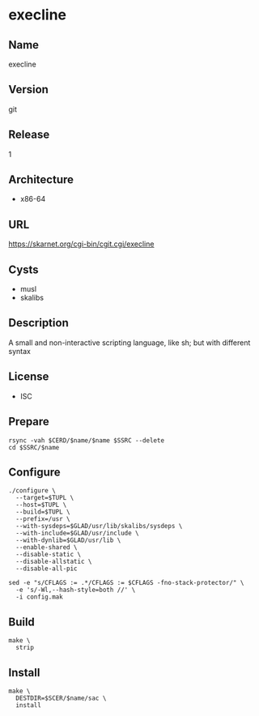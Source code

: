# execline

## Name
execline

## Version
git

## Release
1

## Architecture
* x86-64

## URL
https://skarnet.org/cgi-bin/cgit.cgi/execline

## Cysts
* musl
* skalibs

## Description
A small and non-interactive scripting language, like sh; but with different syntax

## License
* ISC

## Prepare
```shell
rsync -vah $CERD/$name/$name $SSRC --delete
cd $SSRC/$name
```

## Configure
```shell
./configure \
  --target=$TUPL \
  --host=$TUPL \
  --build=$TUPL \
  --prefix=/usr \
  --with-sysdeps=$GLAD/usr/lib/skalibs/sysdeps \
  --with-include=$GLAD/usr/include \
  --with-dynlib=$GLAD/usr/lib \
  --enable-shared \
  --disable-static \
  --disable-allstatic \
  --disable-all-pic
```

```shell
sed -e "s/CFLAGS := .*/CFLAGS := $CFLAGS -fno-stack-protector/" \
  -e 's/-Wl,--hash-style=both //' \
  -i config.mak
```

## Build
```shell
make \
  strip
```

## Install
```shell
make \
  DESTDIR=$SCER/$name/sac \
  install
```
